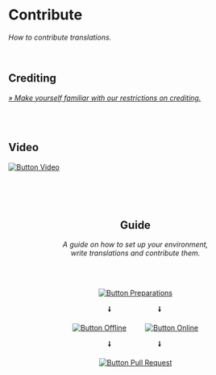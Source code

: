 
# Contribute

*How to contribute translations.*

<br>

## Crediting

*[» Make yourself familiar with our restrictions on crediting.][Credits]*

<br>
<br>

## Video

[![Button Video]][Video]

<br>
<br>
<br>

<div align = center>

## Guide

*A guide on how to set up your environment,* <br>
*write translations and contribute them.*

<br>
<br>

[![Button Preparations]][Preparations]

**🠗**                    **🠗** 

[![Button Offline]][Offline]        [![Button Online]][Online]

**🠗**                    **🠗** 

[![Button Pull Request]][Pull Request]

</div>

<br>


<!----------------------------------------------------------------------------->

[Video]: https://youtu.be/4Om6-fzaOYY

[Preparations]: Preparations.md 'Things you have to set up before you can start translating.'
[Pull Request]: Pull%20Request.md 'How to open a pull request to merge your changes.'
[Offline]: Offline.md 'How edit translations with your local text editor.'
[Credits]: Credits.md
[Online]: Online.md 'How to edit translations with GitHubs builtin editor.'


<!--------------------------------[ Buttons ]---------------------------------->

[Button Preparations]: https://img.shields.io/badge/Preparations-006643?style=for-the-badge&logoColor=white&logo=PCGamingWiki
[Button Pull Request]: https://img.shields.io/badge/Pull_Request-BE0030?style=for-the-badge&logoColor=white&logo=GitExtensions
[Button Offline]: https://img.shields.io/badge/Local_Editor-66595C?style=for-the-badge&logoColor=white&logo=Atom
[Button Online]: https://img.shields.io/badge/GitHub_Editor-181717?style=for-the-badge&logoColor=white&logo=GitHub
[Button Video]: https://img.shields.io/badge/SCP_Secret_Laboratory_|_GitHub_Translations-A4373A?style=for-the-badge&logoColor=white&logo=Youtube
